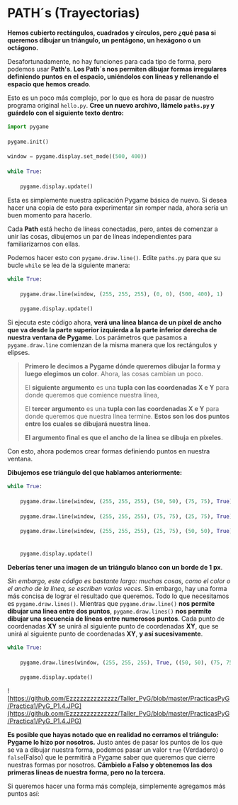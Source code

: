 # PATH´s (Trayectorias) 
**Hemos cubierto rectángulos, cuadrados y círculos, pero ¿qué pasa si queremos dibujar un triángulo, un pentágono, un hexágono o un octágono.**

Desafortunadamente, no hay funciones para cada tipo de forma, pero podemos usar **Path's**. **Los Path´s nos permiten dibujar formas irregulares definiendo puntos en el espacio, uniéndolos con líneas y rellenando el espacio que hemos creado**.

Esto es un poco más complejo, por lo que es hora de pasar de nuestro programa original `hello.py`. **Cree un nuevo archivo, llámelo `paths.py` y guárdelo con el siguiente texto dentro:**

```python
import pygame 

pygame.init()

window = pygame.display.set_mode((500, 400))

while True:    
    
    pygame.display.update()
```
Esta es simplemente nuestra aplicación Pygame básica de nuevo. Si desea hacer una copia de esto para experimentar sin romper nada, ahora sería un buen momento para hacerlo. 

Cada **Path** está hecho de líneas conectadas, pero, antes de comenzar a unir las cosas, dibujemos un par de líneas independientes para familiarizarnos con ellas. 

Podemos hacer esto con `pygame.draw.line()`. Edite `paths.py` para que su bucle `while` se lea de la siguiente manera:

```python
while True:    
    
    pygame.draw.line(window, (255, 255, 255), (0, 0), (500, 400), 1)
        
    pygame.display.update()
```
Si ejecuta este código ahora, **verá una línea blanca de un píxel de ancho que va desde la parte superior izquierda a la parte inferior derecha de nuestra ventana de Pygame**. Los parámetros que pasamos a `pygame.draw.line` comienzan de la misma manera que los rectángulos y elipses. 
> **Primero le decimos a Pygame dónde queremos dibujar la forma y luego elegimos un color**. Ahora, las cosas cambian un poco. 
> 
> El **siguiente argumento** es una **tupla con las coordenadas X e Y** para donde queremos que comience nuestra línea, 
> 
> El **tercer argumento** es una **tupla con las coordenadas X e Y** para donde queremos que nuestra línea termine. **Estos son los dos puntos entre los cuales se dibujará nuestra línea.**
> 
> **El argumento final es que el ancho de la línea se dibuja en píxeles**.

Con esto, ahora podemos crear formas definiendo puntos en nuestra ventana. 

**Dibujemos ese triángulo del que hablamos anteriormente:**
```python
while True:    
    
    pygame.draw.line(window, (255, 255, 255), (50, 50), (75, 75), True)
    
    pygame.draw.line(window, (255, 255, 255), (75, 75), (25, 75), True)
    
    pygame.draw.line(window, (255, 255, 255), (25, 75), (50, 50), True)
        
    
    pygame.display.update()
```
**Deberías tener una imagen de un triángulo blanco con un borde de 1 px**. 

*Sin embargo, este código es bastante largo: muchas cosas, como el color o el ancho de la línea, se escriben varias veces.* Sin embargo, hay una forma más concisa de lograr el resultado que queremos. Todo lo que necesitamos es `pygame.draw.lines()`. Mientras que `pygame.draw.line()` **nos permite dibujar una línea entre dos puntos**, `pygame.draw.lines()` **nos permite dibujar una secuencia de líneas entre numerosos puntos**. Cada punto de coordenadas **XY** se unirá al siguiente punto de coordenadas **XY**, que se unirá al siguiente punto de coordenadas **XY**, **y así sucesivamente**.
```python
while True:    
    
    pygame.draw.lines(window, (255, 255, 255), True, ((50, 50), (75, 75), (25, 75)), 1)
        
    pygame.display.update()
```
![https://github.com/Ezzzzzzzzzzzzzz/Taller_PyG/blob/master/PracticasPyG/Practica1/PyG_P1.4.JPG](https://github.com/Ezzzzzzzzzzzzzz/Taller_PyG/blob/master/PracticasPyG/Practica1/PyG_P1.4.JPG)

**Es posible que hayas notado que en realidad no cerramos el triángulo: Pygame lo hizo por nosotros.** Justo antes de pasar los puntos de los que se va a dibujar nuestra forma, podemos pasar un valor `true` (Verdadero) o `false`(Falso) que le permitirá a Pygame saber que queremos que cierre nuestras formas por nosotros. **Cámbielo a Falso y obtenemos las dos primeras líneas de nuestra forma, pero no la tercera.** 

Si queremos hacer una forma más compleja, simplemente agregamos más puntos así:
<!--stackedit_data:
eyJoaXN0b3J5IjpbLTU0MTk3OTE0MCwtMTYzMDE1Nzc2NiwtND
M3NTQzMjc5LC0xMzU4MzcyMTcwLDE1ODM0MTQxODhdfQ==
-->